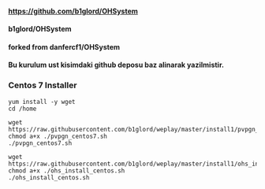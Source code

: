 #### https://github.com/b1glord/OHSystem
#### b1glord/OHSystem
#### forked from danfercf1/OHSystem

#### Bu kurulum ust kisimdaki github deposu baz alinarak yazilmistir.

### Centos 7 Installer

```
yum install -y wget
cd /home

wget https://raw.githubusercontent.com/b1glord/weplay/master/install1/pvpgn_centos7.sh
chmod a+x ./pvpgn_centos7.sh
./pvpgn_centos7.sh

wget https://raw.githubusercontent.com/b1glord/weplay/master/install1/ohs_install_centos.sh
chmod a+x ./ohs_install_centos.sh
./ohs_install_centos.sh
```
